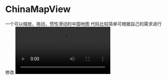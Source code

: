 # ChinaMapView
一个可以缩放，拖动，惯性滑动的中国地图 代码比较简单可根据自己的需求进行修改
![](https://github.com/liouyang/ChinaMapView/blob/main/video/screen_recording.mp4)

